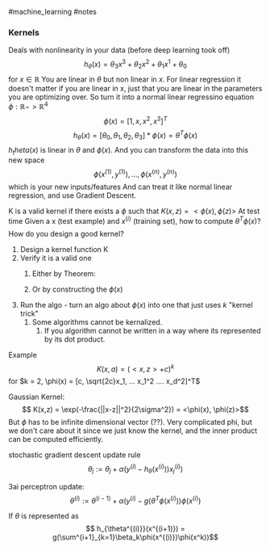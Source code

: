 #machine_learning #notes 
### Kernels
Deals with nonlinearity in your data (before deep learning took off)
$$h_\theta(x) = \theta_3x^3 + \theta_2x^2 + \theta_1x^1 + \theta_0$$ for $x \in \mathbb{R}$
You are linear in $\theta$ but non linear in $x$. For linear regression it doesn't matter if you are linear in x, just that you are linear in the parameters you are optimizing over. 
So turn it into a normal linear regressino equation $\phi : \mathbb{R} -> \mathbb{R}^4$
$$\phi(x) = [1, x, x^2, x^3]^T$$
$$h_\theta(x) = [\theta_0, \theta_1, \theta_2, \theta_3] * \phi(x) = \theta^T\phi(x)$$ $h_theta(x)$ is linear in $\theta$ and $\phi(x)$. 
And you can transform the data into this new space
$$\phi(x^{(1)}, y^{(1)}), ... , \phi(x^{(n)}, y^{(n)})$$
which is your new inputs/features
And can treat it like normal linear regression, and use Gradient Descent. 

K is a valid kernel if there exists a $\phi$ such that $K(x, z) = <\phi(x), \phi(z)>$
At test time
Given a x (test example) and $x^{(i)}$ (training set), how to compute $\theta^T\phi(x)$? $$ $$
How do you design a good kernel?
1. Design a kernel function K
2. Verify it is a valid one
	1. Either by Theorem:
		
	1. Or by constructing the $\phi(x)$
4. Run the algo - turn an algo about $\phi(x)$ into one that just uses $k$ "kernel trick"
	1. Some algorithms cannot be kernalized. 
		1. If you algorithm cannot be written in a way where its represented by its dot product. 

Example
$$K(x, a) = (<x, z> + c)^k$$
for $k = 2, \phi(x) = [c, \sqrt{2c}x_1, ... x_1^2 .... x_d^2]^T$

Gaussian Kernel:
$$ K(x,z) = \exp(-\frac{||x-z||^2}{2\sigma^2}) = <\phi(x), \phi(z)>$$
But $\phi$ has to be infinite dimensional vector (??). Very complicated phi, but we don't care about it since we just know the kernel, and the inner product can be computed efficiently.


stochastic gradient descent update rule
$$\theta_j := \theta_j + \alpha(y^{(i)} - h_\theta({x^{(i)}}))x^{(i)}_j)$$

3ai perceptron update: 
$$\theta^{(i)} := \theta^{(i-1)} + \alpha(y^{(i)} - g(\theta^T\phi({x^{(i)}}))\phi(x^{(i)})$$

If $\theta$ is represented as
$$ h_{\theta^{(i)}}(x^{(i+1)})  = g(\sum^{i+1}_{k=1}\beta_k\phi(x^{(i)})\phi(x^k))$$
